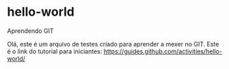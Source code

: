 # hello-world
Aprendendo GIT

Olá, este é um arquivo de testes criado para aprender a mexer no GIT.
Este é o link do tutorial para iniciantes:  https://guides.github.com/activities/hello-world/
